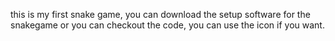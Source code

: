 this is my first snake game, you can download the setup software for the snakegame or you can checkout the code, you can use the icon if you want.
